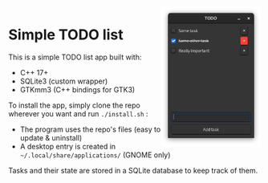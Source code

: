<img src="./data/preview.png" align="right" width="200px" height="auto"/>

# Simple TODO list

This is a simple TODO list app built with:
- C++ 17+
- SQLite3 (custom wrapper)
- GTKmm3 (C++ bindings for GTK3)

To install the app, simply clone the repo wherever you want and run `./install.sh` :
- The program uses the repo's files (easy to update & uninstall)
- A desktop entry is created in `~/.local/share/applications/` (GNOME only)

Tasks and their state are stored in a SQLite database to keep track of them.
